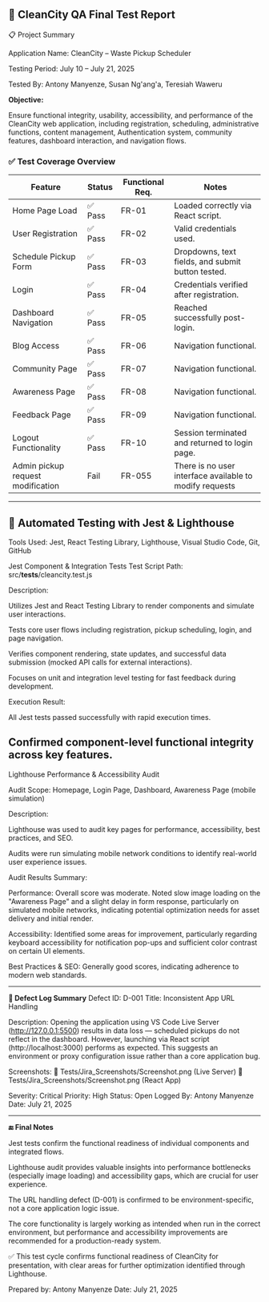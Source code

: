 🧪 CleanCity QA Final Test Report
---
📋 Project Summary

Application Name: CleanCity – Waste Pickup Scheduler<br>

Testing Period: July 10 – July 21, 2025 <br>

Tested By: Antony Manyenze, Susan Ng'ang'a, Teresiah Waweru

**Objective:**

Ensure functional integrity, usability, accessibility, and performance of the CleanCity web application, including registration, scheduling, administrative functions, content management, Authentication system, community features, dashboard interaction, and navigation flows.

### ✅ Test Coverage Overview
| Feature              | Status | Functional Req. | Notes                                             |
| -------------------- | ------ | -------------- | ------------------------------------------------- |
| Home Page Load       | ✅ Pass | FR-01       | Loaded correctly via React script.                |
| User Registration    | ✅ Pass | FR-02          | Valid credentials used.                           |
| Schedule Pickup Form | ✅ Pass | FR-03          | Dropdowns, text fields, and submit button tested. |
| Login                | ✅ Pass | FR-04          | Credentials verified after registration.          |
| Dashboard Navigation | ✅ Pass | FR-05          | Reached successfully post-login.                  |
| Blog Access         | ✅ Pass | FR-06          | Navigation functional.                            |
| Community Page      | ✅ Pass | FR-07          | Navigation functional.                            |
| Awareness Page      | ✅ Pass | FR-08          | Navigation functional.                            |
| Feedback Page       | ✅ Pass | FR-09          | Navigation functional.                            |
| Logout Functionality | ✅ Pass | FR-10          | Session terminated and returned to login page.    |
| Admin pickup request modification| Fail | FR-055 | There is no user interface available to modify requests|


---
🧪 Automated Testing with Jest & Lighthouse
---
Tools Used: Jest, React Testing Library, Lighthouse, Visual Studio Code, Git, GitHub

Jest Component & Integration Tests
Test Script Path: src/__tests__/cleancity.test.js

Description:

Utilizes Jest and React Testing Library to render components and simulate user interactions.

Tests core user flows including registration, pickup scheduling, login, and page navigation.

Verifies component rendering, state updates, and successful data submission (mocked API calls for external interactions).

Focuses on unit and integration level testing for fast feedback during development.


Execution Result:

All Jest tests passed successfully with rapid execution times.

Confirmed component-level functional integrity across key features.
---

Lighthouse Performance & Accessibility Audit

Audit Scope: Homepage, Login Page, Dashboard, Awareness Page (mobile simulation)


Description:

Lighthouse was used to audit key pages for performance, accessibility, best practices, and SEO.

Audits were run simulating mobile network conditions to identify real-world user experience issues.


Audit Results Summary:

Performance: Overall score was moderate. Noted slow image loading on the "Awareness Page" and a slight delay in form response, particularly on simulated mobile networks, indicating potential optimization needs for asset delivery and initial render.

Accessibility: Identified some areas for improvement, particularly regarding keyboard accessibility for notification pop-ups and sufficient color contrast on certain UI elements.


Best Practices & SEO: Generally good scores, indicating adherence to modern web standards.

---

**📂 Defect Log Summary**
Defect ID: D-001
Title: Inconsistent App URL Handling

Description:
Opening the application using VS Code Live Server (http://127.0.0.1:5500) results in data loss — scheduled pickups do not reflect in the dashboard. However, launching via React script (http://localhost:3000) performs as expected. This suggests an environment or proxy configuration issue rather than a core application bug.

Screenshots:
📎 Tests/Jira_Screenshots/Screenshot.png (Live Server)
📎 Tests/Jira_Screenshots/Screenshot.png (React App)

Severity: Critical
Priority: High
Status: Open
Logged By: Antony Manyenze
Date: July 21, 2025

---
**🔚 Final Notes**

Jest tests confirm the functional readiness of individual components and integrated flows.

Lighthouse audit provides valuable insights into performance bottlenecks (especially image loading) and accessibility gaps, which are crucial for user experience.

The URL handling defect (D-001) is confirmed to be environment-specific, not a core application logic issue.

The core functionality is largely working as intended when run in the correct environment, but performance and accessibility improvements are recommended for a production-ready system.

✅ This test cycle confirms functional readiness of CleanCity for presentation, with clear areas for further optimization identified through Lighthouse.

Prepared by: Antony Manyenze
Date: July 21, 2025
